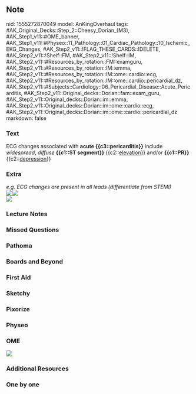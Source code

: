 ## Note
nid: 1555272870049
model: AnKingOverhaul
tags: #AK_Original_Decks::Step_2::Cheesy_Dorian_(M3), #AK_Step1_v11::#OME_banner, #AK_Step1_v11::#Physeo::11_Pathology::01_Cardiac_Pathology::10_Ischemic_EKG_Changes, #AK_Step2_v11::!FLAG_THESE_CARDS::!DELETE, #AK_Step2_v11::!Shelf::FM, #AK_Step2_v11::!Shelf::IM, #AK_Step2_v11::#Resources_by_rotation::FM::examguru, #AK_Step2_v11::#Resources_by_rotation::IM::emma, #AK_Step2_v11::#Resources_by_rotation::IM::ome::cardio::ecg, #AK_Step2_v11::#Resources_by_rotation::IM::ome::cardio::pericardial_dz, #AK_Step2_v11::#Subjects::Cardiology::06_Pericardial_Disease::Acute_Pericarditis, #AK_Step2_v11::Original_decks::Dorian::fam::exam_guru, #AK_Step2_v11::Original_decks::Dorian::im::emma, #AK_Step2_v11::Original_decks::Dorian::im::ome::cardio::ecg, #AK_Step2_v11::Original_decks::Dorian::im::ome::cardio::pericardial_dz
markdown: false

### Text
ECG changes associated with <b>acute {{c3::pericarditis}}</b>
include <i>widespread</i>, <i>diffuse</i> <b>{{c1::ST segment}}</b>
{{c2::<u>elevation</u>}} and/or <b>{{c1::PR}}</b>
{{c2::<u>depression</u>}}

### Extra
<div>
  <i>e.g. ECG changes are present in all leads (differentiate from
  STEMI)</i>
  <div style="text-decoration: underline;"></div>
  <div style="text-decoration: underline;">
    <i><img src="paste-3871827117998081.jpg" class=
    "resizer"></i><i><img src="its%20diffuse.png" class=
    "resizer"></i>
  </div>
  <div style="text-decoration: underline;">
    <i><img src="paste-1037067098259457.jpg" class="resizer"></i>
  </div>
</div>

### Lecture Notes


### Missed Questions


### Pathoma


### Boards and Beyond


### First Aid


### Sketchy


### Pixorize


### Physeo


### OME
<div class="ome-widget">
  <a href="https://onlinemeded.org?ref=anki"><img src=
  "_OME_AnkiFlashcards_General_4.png"></a>
</div>

### Additional Resources


### One by one

